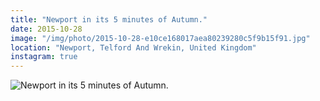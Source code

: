 ```yaml
---
title: "Newport in its 5 minutes of Autumn."
date: 2015-10-28
image: "/img/photo/2015-10-28-e10ce168017aea80239280c5f9b15f91.jpg"
location: "Newport, Telford And Wrekin, United Kingdom"
instagram: true
---
```


![Newport in its 5 minutes of Autumn.](/img/photo/2015-10-28-e10ce168017aea80239280c5f9b15f91.jpg)
